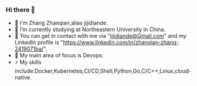### Hi there 👋

- 🔭 I'm Zhang Zhanqian,alias jijidiande.
- 🌱 I’m currently studying at Northeastern University in China.
- 👯 You can get in contact with me via "jijidiande@Gmail.com" and my LinkedIn profile is "https://www.linkedin.com/in/zhanqian-zhang-2419071ba/".
- 🤔 My main area of focus is Devops.
- ⚡ My skills include:Docker,Kubernetes,CI/CD,Shell,Python,Go,C/C++,Linux,cloud-native.
<!--
**jijidiande/jijidiande** is a ✨ _special_ ✨ repository because its `README.md` (this file) appears on your GitHub profile.

Here are some ideas to get you started:

-  I’m currently working on ...
-  I’m currently learning ...
- 👯 I’m looking to collaborate on ...
- 🤔 I’m looking for help with ...
- 💬 Ask me about ...
- 📫 How to reach me: ...
- 😄 Pronouns: ...
- ⚡ Fun fact: ...
-->
